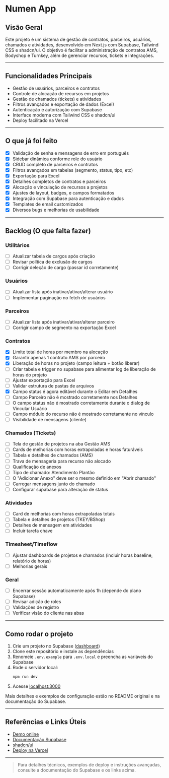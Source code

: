 # Numen App

## Visão Geral

Este projeto é um sistema de gestão de contratos, parceiros, usuários, chamados e atividades, desenvolvido em Next.js com Supabase, Tailwind CSS e shadcn/ui. O objetivo é facilitar a administração de contratos AMS, Bodyshop e Turnkey, além de gerenciar recursos, tickets e integrações.

---

## Funcionalidades Principais

- Gestão de usuários, parceiros e contratos
- Controle de alocação de recursos em projetos
- Gestão de chamados (tickets) e atividades
- Filtros avançados e exportação de dados (Excel)
- Autenticação e autorização com Supabase
- Interface moderna com Tailwind CSS e shadcn/ui
- Deploy facilitado na Vercel

---

## O que já foi feito

- [X] Validação de senha e mensagens de erro em português
- [X] Sidebar dinâmica conforme role do usuário
- [X] CRUD completo de parceiros e contratos
- [X] Filtros avançados em tabelas (segmento, status, tipo, etc)
- [X] Exportação para Excel
- [X] Detalhes completos de contratos e parceiros
- [X] Alocação e vinculação de recursos a projetos
- [X] Ajustes de layout, badges, e campos formatados
- [X] Integração com Supabase para autenticação e dados
- [X] Templates de email customizados
- [X] Diversos bugs e melhorias de usabilidade

---

## Backlog (O que falta fazer)

### Utilitários
- [ ] Atualizar tabela de cargos após criação
- [ ] Revisar política de exclusão de cargos
- [ ] Corrigir deleção de cargo (passar id corretamente)

### Usuários
- [ ] Atualizar lista após inativar/ativar/alterar usuário
- [ ] Implementar paginação no fetch de usuários

### Parceiros
- [ ] Atualizar lista após inativar/ativar/alterar parceiro
- [ ] Corrigir campo de segmento na exportação Excel

### Contratos
- [X] Limite total de horas por membro na alocação
- [X] Garantir apenas 1 contrato AMS por parceiro
- [X] Liberação de horas no projeto (campo leitura + botão liberar)
- [ ] Criar tabela e trigger no supabase para alimentar log de liberação de horas do projeto
- [ ] Ajustar exportação para Excel
- [ ] Validar estrutura de pastas de arquivos
- [X] Campo status é agora editável durante o Editar em Detalhes
- [ ] Campo Parceiro não é mostrado corretamente nos Detalhes
- [ ] O campo status não é mostrado corretamente durante o dialog de Vincular Usuário
- [ ] Campo módulo do recurso não é mostrado corretamente no vínculo
- [ ] Visibilidade de mensagens (cliente)

### Chamados (Tickets)
- [ ] Tela de gestão de projetos na aba Gestão AMS
- [ ] Cards de melhorias com horas extrapoladas e horas faturáveis
- [ ] Tabela e detalhes de chamados (AMS)
- [ ] Trava de mensageria para recurso não alocado
- [ ] Qualificação de anexos
- [ ] Tipo de chamado: Atendimento Plantão
- [ ] O "Adicionar Anexo" deve ser o mesmo definido em "Abrir chamado"
- [ ] Carregar mensagens junto do chamado
- [ ] Configurar supabase para alteração de status

### Atividades
- [ ] Card de melhorias com horas extrapoladas totais
- [ ] Tabela e detalhes de projetos (TKEY/BShop)
- [ ] Detalhes de mensagem em atividades
- [ ] Incluir tarefa chave

### Timesheet/Timeflow
- [ ] Ajustar dashboards de projetos e chamados (incluir horas baseline, relatório de horas)
- [ ] Melhorias gerais

### Geral
- [ ] Encerrar sessão automaticamente após 1h (depende do plano Supabase)
- [ ] Revisar adição de roles
- [ ] Validações de registro
- [ ] Verificar visão do cliente nas abas

---

## Como rodar o projeto

1. Crie um projeto no Supabase ([dashboard](https://database.new))
2. Clone este repositório e instale as dependências
3. Renomeie `.env.example` para `.env.local` e preencha as variáveis do Supabase
4. Rode o servidor local:
   ```bash
   npm run dev
   ```
5. Acesse [localhost:3000](http://localhost:3000/)

Mais detalhes e exemplos de configuração estão no README original e na documentação do Supabase.

---

## Referências e Links Úteis

- [Demo online](https://demo-nextjs-with-supabase.vercel.app/)
- [Documentação Supabase](https://supabase.com/docs)
- [shadcn/ui](https://ui.shadcn.com/)
- [Deploy na Vercel](https://vercel.com/new/clone?repository-url=https%3A%2F%2Fgithub.com%2Fvercel%2Fnext.js%2Ftree%2Fcanary%2Fexamples%2Fwith-supabase)

---

> Para detalhes técnicos, exemplos de deploy e instruções avançadas, consulte a documentação do Supabase e os links acima.
